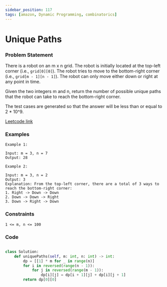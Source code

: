 ```yaml
---
sidebar_position: 117
tags: [amazon, Dynamic Programming, combinatorics]
---
```


# Unique Paths

### Problem Statement

There is a robot on an m x n grid. The robot is initially located at the top-left corner (i.e., `grid[0][0]`). The robot tries to move to the bottom-right corner (i.e., `grid[m - 1][n - 1]`). The robot can only move either down or right at any point in time.

Given the two integers m and n, return the number of possible unique paths that the robot can take to reach the bottom-right corner.

The test cases are generated so that the answer will be less than or equal to 2 \* 10^9.

[Leetcode link](https://leetcode.com/problems/unique-paths)

### Examples

```
Example 1:

Input: m = 3, n = 7
Output: 28

Example 2:

Input: m = 3, n = 2
Output: 3
Explanation: From the top-left corner, there are a total of 3 ways to reach the bottom-right corner:
1. Right -> Down -> Down
2. Down -> Down -> Right
3. Down -> Right -> Down
```

### Constraints

```
1 <= m, n <= 100

```

### Code

```python title="Python3 Code"

class Solution:
    def uniquePaths(self, m: int, n: int) -> int:
        dp = [[1] * m for _ in range(n)]
        for i in reversed(range(n - 1)):
            for j in reversed(range(m - 1)):
                dp[i][j] = dp[i + 1][j] + dp[i][j + 1]
        return dp[0][0]
```
